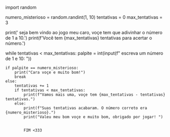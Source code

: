 import random

numero_misterioso = random.randint(1, 10)
tentativas = 0
max_tentativas = 3

print(' seja bem vindo ao jogo meu caro, voçe tem que adivinhar o número de 1 a 10.')
print(f'Você tem {max_tentativas} tentativas para acertar o número.')

while tentativas < max_tentativas:
    palpite = int(input(f" escreva um número de 1 e 10: "))
    
    if palpite == numero_misterioso:
        print("Cara voçe e muito bom!")
        break
    else:
        tentativas += 1
        if tentativas < max_tentativas:
            print(f"Vamos mais uma, voçe tem {max_tentativas - tentativas} tentativas.")
        else:
            print(f"Suas tentativas acabaram. O número correto era {numero_misterioso}.")
            print("Valeu meu bom voçe e muito bom, obrigado por jogar! ")


            FIM <333
